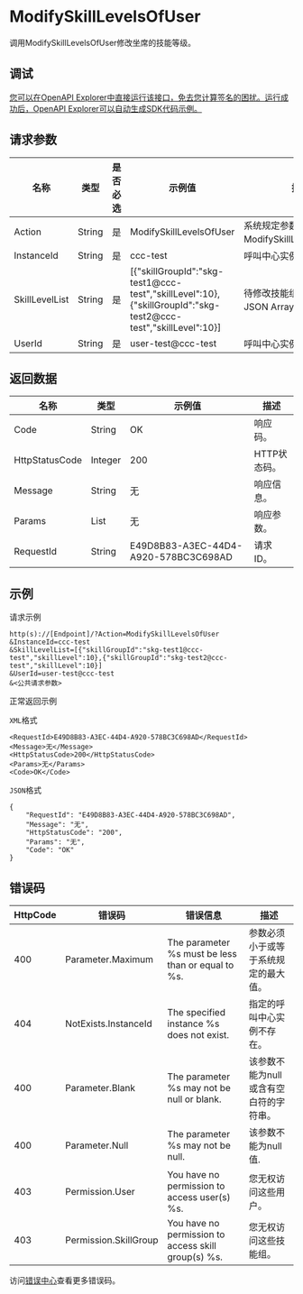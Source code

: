 # ModifySkillLevelsOfUser

调用ModifySkillLevelsOfUser修改坐席的技能等级。

## 调试

[您可以在OpenAPI Explorer中直接运行该接口，免去您计算签名的困扰。运行成功后，OpenAPI Explorer可以自动生成SDK代码示例。](https://api.aliyun.com/#product=CCC&api=ModifySkillLevelsOfUser&type=RPC&version=2020-07-01)

## 请求参数

|名称|类型|是否必选|示例值|描述|
|--|--|----|---|--|
|Action|String|是|ModifySkillLevelsOfUser|系统规定参数。取值：ModifySkillLevelsOfUser。 |
|InstanceId|String|是|ccc-test|呼叫中心实例ID。 |
|SkillLevelList|String|是|\[\{"skillGroupId":"skg-test1@ccc-test","skillLevel":10\},\{"skillGroupId":"skg-test2@ccc-test","skillLevel":10\}\]|待修改技能组ID，技能等级JSON Array。 |
|UserId|String|是|user-test@ccc-test|呼叫中心实例的用户ID。 |

## 返回数据

|名称|类型|示例值|描述|
|--|--|---|--|
|Code|String|OK|响应码。 |
|HttpStatusCode|Integer|200|HTTP状态码。 |
|Message|String|无|响应信息。 |
|Params|List|无|响应参数。 |
|RequestId|String|E49D8B83-A3EC-44D4-A920-578BC3C698AD|请求ID。 |

## 示例

请求示例

```
http(s)://[Endpoint]/?Action=ModifySkillLevelsOfUser
&InstanceId=ccc-test
&SkillLevelList=[{"skillGroupId":"skg-test1@ccc-test","skillLevel":10},{"skillGroupId":"skg-test2@ccc-test","skillLevel":10}]
&UserId=user-test@ccc-test
&<公共请求参数>
```

正常返回示例

`XML`格式

```
<RequestId>E49D8B83-A3EC-44D4-A920-578BC3C698AD</RequestId>
<Message>无</Message>
<HttpStatusCode>200</HttpStatusCode>
<Params>无</Params>
<Code>OK</Code>
```

`JSON`格式

```
{
	"RequestId": "E49D8B83-A3EC-44D4-A920-578BC3C698AD",
	"Message": "无",
	"HttpStatusCode": "200",
	"Params": "无",
	"Code": "OK"
}
```

## 错误码

|HttpCode|错误码|错误信息|描述|
|--------|---|----|--|
|400|Parameter.Maximum|The parameter %s must be less than or equal to %s.|参数必须小于或等于系统规定的最大值。|
|404|NotExists.InstanceId|The specified instance %s does not exist.|指定的呼叫中心实例不存在。|
|400|Parameter.Blank|The parameter %s may not be null or blank.|该参数不能为null或含有空白符的字符串。|
|400|Parameter.Null|The parameter %s may not be null.|该参数不能为null值.|
|403|Permission.User|You have no permission to access user\(s\) %s.|您无权访问这些用户。|
|403|Permission.SkillGroup|You have no permission to access skill group\(s\) %s.|您无权访问这些技能组。|

访问[错误中心](https://error-center.aliyun.com/status/product/CCC)查看更多错误码。

